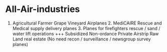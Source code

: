 # All-Air-industries
1. Agricultural Farmer Grape Vineyard Airplanes 2. MediCAIRE Rescue and Medical supply delivery planes  3. Planes for firefighters rescue / sand / water lift operations +++ Subsidized Non-ordance Private Airstrip Raw Land real estate (No need recon / surveillance / newsgroup survey planes)
